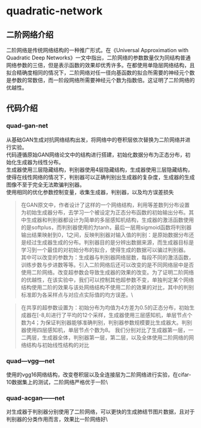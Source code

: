 # quadratic-network
## 二阶网络介绍
二阶网络是传统网络结构的一种推广形式。在《Universal Approximation with Quadratic Deep Networks》一文中指出，二阶网络的参数数量仅为同结构普通网络参数的三倍，但是表示函数的效果却优秀许多。在都使用单隐层网络结构，且拟合精确度相同的情况下，二阶网络对任一径向基函数的拟合所需要的神经元个数是参数的常数倍，而一阶段网络所需要神经元个数为指数倍。这证明了二阶网络的优越性。
## 代码介绍
### quad-gan-net
从基础GAN生成对抗网络结构出发，将网络中的卷积层依次替换为二阶网络并进行实验。\
代码遵循原始GAN网络论文中的结构进行搭建，初始化数据分布为正态分布，初始化生成器为线性分布。\
生成器使用三层隐藏结构，判别器使用4层隐藏结构，生成器使用三层隐藏结构，使得在线性网络的情况下，判别器可以正确判别出生成器的复杂度，生成器的生成图像不至于完全无法欺骗判别器。\
使用相同的优化参数控制变量，收集生成器，判别器，以及均方误差损失
>在GAN原文中，作者设计了这样的一个网络结构，利用等差数列分布设置为初始生成器分布，去学习一个被设定为正态分布函数的初始输出分布。其中生成器和判别器都设计为简单的多层感知机结构，生成器的激活函数使用的是softplus，而判别器使用的为tanh，最后一层用sigmoid函数将判别器输出结果映射到0，1之间，反映判别器对输入值的判别：是原始数据分布还是经过生成器生成的分布。判别器目的是分辨出数据来源，而生成器目标是学习到一个最佳的对初始分布的拟合，使得生成的数据可以骗过判别器。\
其中可以改变的参数为：生成器与判别器网络层数，每段不同的激活函数，训练步数与步进数等等。引入二阶网络后还可以改变的是不同网络层中是否使用二阶网络。改变超参数会导致生成器的效果的改变。为了证明二阶网络的优越性，在该实验中，我们可以控制其他超参数不变，单独判定某个网络结构使用二阶的效果与该处网络结构不使用二阶的效果的对比，其中的判别标准即为各采样点与对应点实际值的均方误差。\
 
>在共享的超参数设置为：初始分布为均值为4方差为0.5的正态分布，初始生成器在[-8,8]进行了平均的12个采样，生成器使用三层感知机，单层节点个数为4；为保证判别器能够准确判别，判别器参数规模要比生成器大。判别器使用四层感知机，单层节点个数为8。
我们分别对比了生成器第一层，一二两层，生成器全体，判别器第一层，第二层，以及全体使用二阶网络的网络结构与初始线性结构的对比
### quad—vgg—net
使用的vgg16网络结构，改变卷积层以及全连接层为二阶网络进行实验，在cifar-10数据集上的测试，二阶网络严格优于一阶\
### quad-acgan——net
对生成器于判别器分别使用了二阶网络，可以更快的生成肺结节图片数据，且对于判别器的分类作用而言，效果比一阶网络好\

